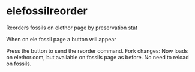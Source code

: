 # elefossilreorder
Reorders fossils on elethor page by preservation stat


When on ele fossil page a button will appear

Press the button to send the reorder command. 
Fork changes: Now loads on elethor.com, but available on fossils page as before. No need to reload on fossils.
